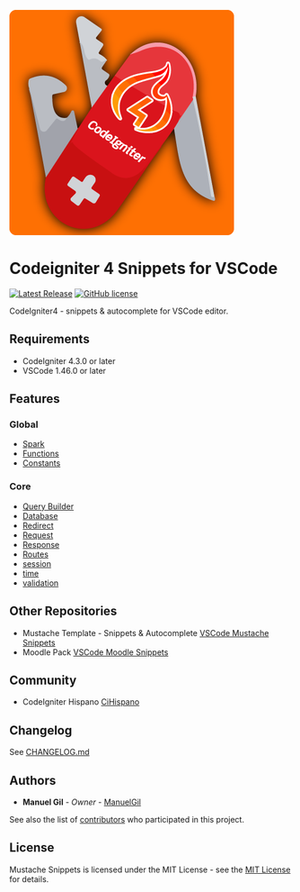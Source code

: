![icon](https://raw.githubusercontent.com/ManuelGil/vscode-codeigniter4-snippets/main/icon.png)

# Codeigniter 4 Snippets for VSCode

[![Latest Release](https://img.shields.io/visual-studio-marketplace/v/imgildev.vscode-codeigniter4-snippets?style=flat&label=VS%20Marketplace&logo=visual-studio-code)](https://marketplace.visualstudio.com/items?itemName=imgildev.vscode-codeigniter4-snippets)
[![GitHub license](https://img.shields.io/github/license/ManuelGil/vscode-codeigniter4-snippets)]()

CodeIgniter4 - snippets & autocomplete for VSCode editor.

## Requirements

- CodeIgniter 4.3.0 or later
- VSCode 1.46.0 or later

## Features

### Global

- [Spark](./snippets/global/spark.json)
- [Functions](./snippets/global/common.json)
- [Constants](./snippets/global/const.json)

### Core

- [Query Builder](./snippets/core/builder.json)
- [Database](./snippets/core/database.json)
- [Redirect](./snippets/core/redirect.json)
- [Request](./snippets/core/request.json)
- [Response](./snippets/core/response.json)
- [Routes](./snippets/core/routes.json)
- [session](./snippets/core/session.json)
- [time](./snippets/core/time.json)
- [validation](./snippets/core/validation.json)

## Other Repositories

- Mustache Template - Snippets & Autocomplete [VSCode Mustache Snippets](https://marketplace.visualstudio.com/items?itemName=imgildev.vscode-mustache-snippets)
- Moodle Pack [VSCode Moodle Snippets](https://marketplace.visualstudio.com/items?itemName=imgildev.vscode-moodle-snippets)

## Community

- CodeIgniter Hispano [CiHispano](https://www.cihispano.org/)

## Changelog

See [CHANGELOG.md](./CHANGELOG.md)

## Authors

- **Manuel Gil** - _Owner_ - [ManuelGil](https://github.com/ManuelGil)

See also the list of [contributors](https://github.com/ManuelGil/vscode-codeigniter4-snippets/contributors) who participated in this project.

## License

Mustache Snippets is licensed under the MIT License - see the [MIT License](https://opensource.org/licenses/MIT) for details.
